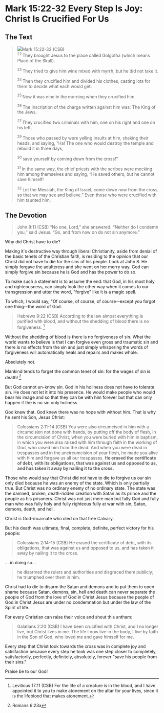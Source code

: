 # Mark 15:22-32 Every Step Is Joy: Christ Is Crucified For Us

## The Text

><img class="intro-right" src="/images/art-mark.jpg">Mark 15:22-32 (CSB)  
><sup> 22 </sup> They brought Jesus to the place called Golgotha (which means Place of the Skull). 
>
><sup> 23 </sup> They tried to give him wine mixed with myrrh, but he did not take it. 
>
><sup> 24 </sup> Then they crucified him and divided his clothes, casting lots for them to decide what each would get. 
>
><sup> 25 </sup> Now it was nine in the morning when they crucified him. 
>
><sup> 26 </sup> The inscription of the charge written against him was: The King of the Jews. 
>
><sup> 27 </sup> They crucified two criminals with him, one on his right and one on his left. 
>
><sup> 29 </sup> Those who passed by were yelling insults at him, shaking their heads, and saying, “Ha! The one who would destroy the temple and rebuild it in three days, 
>
><sup> 30 </sup> save yourself by coming down from the cross!” 
>
><sup> 31 </sup> In the same way, the chief priests with the scribes were mocking him among themselves and saying, “He saved others, but he cannot save himself! 
>
><sup> 32 </sup> Let the Messiah, the King of Israel, come down now from the cross, so that we may see and believe.” Even those who were crucified with him taunted him.

## The Devotion

>John 8:11 (CSB) “No one, Lord,” she answered. “Neither do I condemn you,” said Jesus. “Go, and from now on do not sin anymore.”

Why did Christ have to die?

Making it's destructive way through liberal Christianity, aside from denial of the basic tenets of the Christian faith, is residing to the opinion that our Christ did not have to die for the sins of his people. Look at John 8. He simply forgave the adulteress and she went on her merry way. God can simply forgive sin because he is God and has the power to do so.

To make such a statement is to assume the end: that God, in his most holy and righteousness, can simply look the other way when it comes to our transgression and utter the word, "forgive" like it is a magic spell.

To which, I would say, "Of course, of course, of course--except you forgot one thing--the word of God.

>Hebrews 9:22 (CSB) According to the law almost everything is purified with blood, and without the shedding of blood there is no forgiveness. [^1]

[^1]: Leviticus 17:11 (CSB) For the life of a creature is in the blood, and I have appointed it to you to make atonement on the altar for your lives, since it is the lifeblood that makes atonement.

Without the shedding of blood is there is no forgiveness of sin. What the world wants to believe is that I can forgive even gross and traumatic sin and there is no effects from the sin and just simply whispering the words of forgiveness will automatically heals and repairs and makes whole.

Absolutely not.

Mankind tends to forget the common tenet of sin: for the wages of sin is death! [^2]

[^2]: Romans 6:23a

But God cannot un-know sin. God in his holiness does not have to tolerate sin. He does not let it into his presence. He would make people who would bear his image and so that they can be with him forever but that can only happen if the is no sin only holiness.

God knew that. God knew there was no hope with without him. That is why he sent his Son, Jesus Christ:

>Colossians 2:11-14 (CSB) You were also circumcised in him with a circumcision not done with hands, by putting off the body of flesh, in the circumcision of Christ, when you were buried with him in baptism, in which you were also raised with him through faith in the working of God, who raised him from the dead. And when you were dead in trespasses and in the uncircumcision of your flesh, he made you alive with him and forgave us all our trespasses. **He erased the certificate of debt, with its obligations, that was against us and opposed to us, and has taken it away by nailing it to the cross.**

Those who would say that Christ did not have to die to forgive us our sin only died because he was an enemy of the state. Which is only partially true. But Christ was no ordinary enemy of no ordinary state. The state was the damned, broken, death-ridden creation with Satan as its prince and the people as his prisoners.  Christ was not just mere man but fully God and fully man who was fully holy and fully righteous fully at war with sin, Satan, demons, death, and hell.

Christ is God-incarnate who died on that tree Calvary.

But his death was ultimate, final, complete, definite, perfect victory for his people:

>Colossians 2:14-15 (CSB) He erased the certificate of debt, with its obligations, that was against us and opposed to us, and has taken it away by nailing it to the cross.

... in doing so...

>he disarmed the rulers and authorities and disgraced them publicly; he triumphed over them in him.

Christ had to die to disarm the Satan and demons and to put them to open shame because Satan, demons, sin, hell and death can never separate the people of God from the love of God in Christ Jesus because the people of God in Christ Jesus are under no condemnation but under the law of the Spirit of life.

For every Christian can raise their voice and shout this anthem:

>Galatians 2:20 (CSB) I have been crucified with Christ, and I no longer live, but Christ lives in me. The life I now live in the body, I live by faith in the Son of God, who loved me and gave himself for me.

Every step that Christ took towards the cross was in complete joy and satisfaction because every step he took was one step closer to completely, satisfactorily, perfectly, definitely, absolutely, forever "save his people from their sins."

Praise be to our God!
